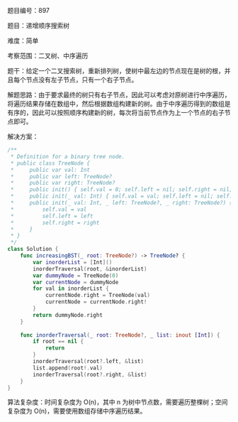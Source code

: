 题目编号：897

题目：递增顺序搜索树

难度：简单

考察范围：二叉树、中序遍历

题干：给定一个二叉搜索树，重新排列树，使树中最左边的节点现在是树的根，并且每个节点没有左子节点，只有一个右子节点。

解题思路：由于要求最终的树只有右子节点，因此可以考虑对原树进行中序遍历，将遍历结果存储在数组中，然后根据数组构建新的树。由于中序遍历得到的数组是有序的，因此可以按照顺序构建新的树，每次将当前节点作为上一个节点的右子节点即可。

解决方案：

```swift
/**
 * Definition for a binary tree node.
 * public class TreeNode {
 *     public var val: Int
 *     public var left: TreeNode?
 *     public var right: TreeNode?
 *     public init() { self.val = 0; self.left = nil; self.right = nil; }
 *     public init(_ val: Int) { self.val = val; self.left = nil; self.right = nil; }
 *     public init(_ val: Int, _ left: TreeNode?, _ right: TreeNode?) {
 *         self.val = val
 *         self.left = left
 *         self.right = right
 *     }
 * }
 */
class Solution {
    func increasingBST(_ root: TreeNode?) -> TreeNode? {
        var inorderList = [Int]()
        inorderTraversal(root, &inorderList)
        var dummyNode = TreeNode(0)
        var currentNode = dummyNode
        for val in inorderList {
            currentNode.right = TreeNode(val)
            currentNode = currentNode.right!
        }
        return dummyNode.right
    }
    
    func inorderTraversal(_ root: TreeNode?, _ list: inout [Int]) {
        if root == nil {
            return
        }
        inorderTraversal(root?.left, &list)
        list.append(root!.val)
        inorderTraversal(root?.right, &list)
    }
}
```

算法复杂度：时间复杂度为 O(n)，其中 n 为树中节点数，需要遍历整棵树；空间复杂度为 O(n)，需要使用数组存储中序遍历结果。